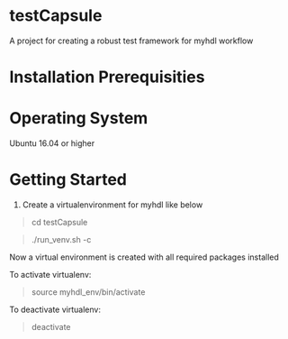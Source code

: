 # testCapsule 

A project for creating a robust test framework for myhdl workflow

# Installation Prerequisities

# Operating System

Ubuntu 16.04 or higher

# Getting Started

1) Create a virtualenvironment for myhdl like below

> cd testCapsule 

> ./run_venv.sh -c

Now a virtual environment is created with all required packages installed

To activate virtualenv:

> source myhdl_env/bin/activate


To deactivate virtualenv:

> deactivate

